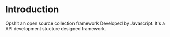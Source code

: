 # Introduction

Opshit an open source collection framework Developed by Javascript. It's a API development stucture designed framework.